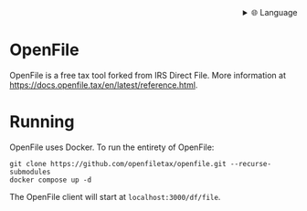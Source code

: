 
<div align="right">
  <details>
    <summary >🌐 Language</summary>
    <div>
      <div align="right">
        <p><a href="https://openaitx.github.io/view.html?user=openfiletax&project=openfile&lang=en">English</a></p>
        <p><a href="https://openaitx.github.io/view.html?user=openfiletax&project=openfile&lang=zh-CN">简体中文</a></p>
        <p><a href="https://openaitx.github.io/view.html?user=openfiletax&project=openfile&lang=zh-TW">繁體中文</a></p>
        <p><a href="https://openaitx.github.io/view.html?user=openfiletax&project=openfile&lang=ja">日本語</a></p>
        <p><a href="https://openaitx.github.io/view.html?user=openfiletax&project=openfile&lang=ko">한국어</a></p>
        <p><a href="https://openaitx.github.io/view.html?user=openfiletax&project=openfile&lang=hi">हिन्दी</a></p>
        <p><a href="https://openaitx.github.io/view.html?user=openfiletax&project=openfile&lang=th">ไทย</a></p>
        <p><a href="https://openaitx.github.io/view.html?user=openfiletax&project=openfile&lang=fr">Français</a></p>
        <p><a href="https://openaitx.github.io/view.html?user=openfiletax&project=openfile&lang=de">Deutsch</a></p>
        <p><a href="https://openaitx.github.io/view.html?user=openfiletax&project=openfile&lang=es">Español</a></p>
        <p><a href="https://openaitx.github.io/view.html?user=openfiletax&project=openfile&lang=it">Itapano</a></p>
        <p><a href="https://openaitx.github.io/view.html?user=openfiletax&project=openfile&lang=ru">Русский</a></p>
        <p><a href="https://openaitx.github.io/view.html?user=openfiletax&project=openfile&lang=pt">Português</a></p>
        <p><a href="https://openaitx.github.io/view.html?user=openfiletax&project=openfile&lang=nl">Nederlands</a></p>
        <p><a href="https://openaitx.github.io/view.html?user=openfiletax&project=openfile&lang=pl">Polski</a></p>
        <p><a href="https://openaitx.github.io/view.html?user=openfiletax&project=openfile&lang=ar">العربية</a></p>
        <p><a href="https://openaitx.github.io/view.html?user=openfiletax&project=openfile&lang=fa">فارسی</a></p>
        <p><a href="https://openaitx.github.io/view.html?user=openfiletax&project=openfile&lang=tr">Türkçe</a></p>
        <p><a href="https://openaitx.github.io/view.html?user=openfiletax&project=openfile&lang=vi">Tiếng Việt</a></p>
        <p><a href="https://openaitx.github.io/view.html?user=openfiletax&project=openfile&lang=id">Bahasa Indonesia</a></p>
      </div>
    </div>
  </details>
</div>

# OpenFile
OpenFile is a free tax tool forked from IRS Direct File. More information at https://docs.openfile.tax/en/latest/reference.html.

# Running
OpenFile uses Docker. To run the entirety of OpenFile:

```
git clone https://github.com/openfiletax/openfile.git --recurse-submodules
docker compose up -d
```

The OpenFile client will start at `localhost:3000/df/file`.